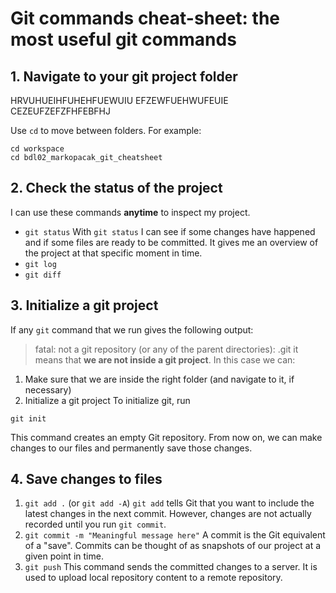 # Git commands cheat-sheet: the most useful git commands
## 1. Navigate to your git project folder

HRVUHUEIHFUHEHFUEWUIU
EFZEWFUEHWUFEUIE
CEZEUFZEFZFHFEBFHJ

Use `cd` to move between folders. For example:
```
cd workspace
cd bdl02_markopacak_git_cheatsheet
```
## 2. Check the status of the project
I can use these commands **anytime** to inspect my project.
- `git status`
    With `git status` I can see if some changes have happened and if some files are ready to be committed. 
    It gives me an overview of the project at that specific moment in time.
- `git log`
- `git diff`
## 3. Initialize a git project 
If any `git` command that we run gives the following output:
> fatal: not a git repository (or any of the parent directories): .git
it means that **we are not inside a git project**.
In this case we can:
1. Make sure that we are inside the right folder (and navigate to it, if necessary)
2. Initialize a git project
To initialize git, run 
```
git init
``` 
This command creates an empty Git repository. From now on, we can make changes to our files and permanently save those changes.
## 4. Save changes to files
1. `git add .` (or `git add -A`)
    `git add` tells Git that you want to include the latest changes in the next commit. However, changes are not actually recorded until you run `git commit`.
2. `git commit -m "Meaningful message here"`
    A commit is the Git equivalent of a "save". Commits can be thought of as snapshots of our project at a given point in time.
3. `git push`
    This command sends the committed changes to a server. It is used to upload local repository content to a remote repository.




